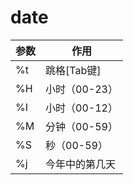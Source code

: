 # date

| 参数 | 作用           |
| ---- | -------------- |
| %t   | 跳格[Tab键]    |
| %H   | 小时（00-23）  |
| %I   | 小时（00-12）  |
| %M   | 分钟（00-59）  |
| %S   | 秒（00-59）    |
| %j   | 今年中的第几天 |

